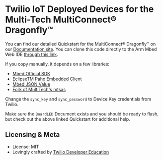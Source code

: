 # Twilio IoT Deployed Devices for the Multi-Tech MultiConnect® Dragonfly™

You can find our detailed Quickstart for the MultiConnect® Dragonfly™ on our [Documentation site](https://www.twilio.com/docs). You can clone this code directly to the Arm Mbed Web IDE [through this link](https://os.mbed.com/users/pkamp/code/MTS_Dragonfly_Twilio_Sync_IoT_MQTT/).

If you copy manually, it depends on a few libraries:
* [Mbed Official SDK](https://os.mbed.com/users/mbed_official/code/mbed/)
* [EclipseTM Paho Embedded Client](https://os.mbed.com/teams/mqtt/code/MQTT/)
* [Mbed JSON Value](https://os.mbed.com/users/samux/code/MbedJSONValue/)
* [Fork of MultiTech's mtsas](https://os.mbed.com/users/miaotwilio/code/mtsas/)


Change the `sync_key` and `sync_password` to Device Key credentials from Twilio.

Make sure the `BoardLED` Document exists and you should be ready to flash, but check out the above linked Quickstart for additional help.

## Licensing & Meta

* License: MIT
* Lovingly crafted by [Twilio Developer Education](https://www.twilio.com/docs)
